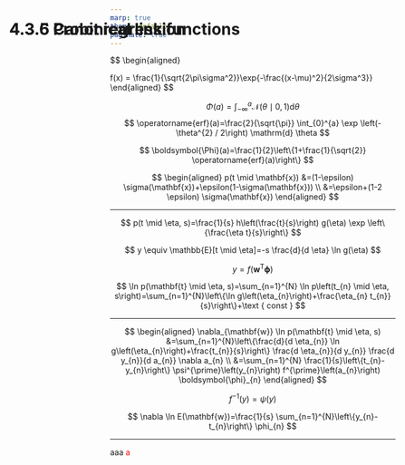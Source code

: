 ```yaml
---
marp: true
theme: default
paginate: true
---
```


<style>
    h1{
        position: absolute;
        left: 50px; top: 50px;
    }
</style>

# 4.3.5 Probit regression

$$
\begin{aligned}

f(x) = \frac{1}{\sqrt{2\pi\sigma^2}}\exp{-\frac{(x-\mu)^2}{2\sigma^3}}
\end{aligned}
$$

$$
\Phi(a)=\int_{-\infty}^{a} \mathcal{N}(\theta \mid 0,1) \mathrm{d} \theta
$$
$$
\operatorname{erf}(a)=\frac{2}{\sqrt{\pi}} \int_{0}^{a} \exp \left(-\theta^{2} / 2\right) \mathrm{d} \theta
$$

$$
\boldsymbol{\Phi}(a)=\frac{1}{2}\left\{1+\frac{1}{\sqrt{2}} \operatorname{erf}(a)\right\}
$$

$$
\begin{aligned}
p(t \mid \mathbf{x}) &=(1-\epsilon) \sigma(\mathbf{x})+\epsilon(1-\sigma(\mathbf{x})) \\
&=\epsilon+(1-2 \epsilon) \sigma(\mathbf{x})
\end{aligned}
$$

---

# 4.3.6 Canonical link functions

$$
p(t \mid \eta, s)=\frac{1}{s} h\left(\frac{t}{s}\right) g(\eta) \exp \left\{\frac{\eta t}{s}\right\}
$$

$$
y \equiv \mathbb{E}[t \mid \eta]=-s \frac{d}{d \eta} \ln g(\eta)
$$

$$
y=f\left(\mathbf{w}^{\mathrm{T}} \boldsymbol{\phi}\right)
$$

$$
\ln p(\mathbf{t} \mid \eta, s)=\sum_{n=1}^{N} \ln p\left(t_{n} \mid \eta, s\right)=\sum_{n=1}^{N}\left\{\ln g\left(\eta_{n}\right)+\frac{\eta_{n} t_{n}}{s}\right\}+\text { const }
$$

---

$$
\begin{aligned}
\nabla_{\mathbf{w}} \ln p(\mathbf{t} \mid \eta, s) &=\sum_{n=1}^{N}\left\{\frac{d}{d \eta_{n}} \ln g\left(\eta_{n}\right)+\frac{t_{n}}{s}\right\} \frac{d \eta_{n}}{d y_{n}} \frac{d y_{n}}{d a_{n}} \nabla a_{n} \\
&=\sum_{n=1}^{N} \frac{1}{s}\left\{t_{n}-y_{n}\right\} \psi^{\prime}\left(y_{n}\right) f^{\prime}\left(a_{n}\right) \boldsymbol{\phi}_{n}
\end{aligned}
$$

$$
f^{-1}(y)=\psi(y)
$$

$$
\nabla \ln E(\mathbf{w})=\frac{1}{s} \sum_{n=1}^{N}\left\{y_{n}-t_{n}\right\} \phi_{n}
$$

---
<style scoped>
  section {
    font-size: 400%;
  }
</style>

aaa
<span style="color:red">a<span>
